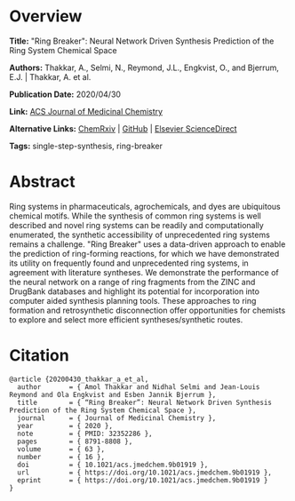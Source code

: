 # Overview
**Title:**
"Ring Breaker": Neural Network Driven Synthesis Prediction of the Ring System Chemical Space

**Authors:**
Thakkar, A., Selmi, N., Reymond, J.L., Engkvist, O., and Bjerrum, E.J. |
Thakkar, A. et al.

**Publication Date:**
2020/04/30

**Link:**
[ACS Journal of Medicinal Chemistry](https://pubs.acs.org/doi/10.1021/acs.jmedchem.9b01919)

**Alternative Links:**
[ChemRxiv](https://chemrxiv.org/engage/chemrxiv/article-details/60c74a97702a9b4a6d18b2a8) |
[GitHub](https://github.com/reymond-group/RingBreaker) |
[Elsevier ScienceDirect](https://www.sciencedirect.com/org/science/article/pii/S1520480420001611)

**Tags:**
single-step-synthesis, ring-breaker


# Abstract
Ring systems in pharmaceuticals, agrochemicals, and dyes are ubiquitous chemical motifs.
While the synthesis of common ring systems is well described and novel ring systems can be readily and computationally enumerated, the synthetic accessibility of unprecedented ring systems remains a challenge.
"Ring Breaker" uses a data-driven approach to enable the prediction of ring-forming reactions, for which we have demonstrated its utility on frequently found and unprecedented ring systems, in agreement with literature syntheses.
We demonstrate the performance of the neural network on a range of ring fragments from the ZINC and DrugBank databases and highlight its potential for incorporation into computer aided synthesis planning tools.
These approaches to ring formation and retrosynthetic disconnection offer opportunities for chemists to explore and select more efficient syntheses/synthetic routes.


# Citation
```
@article {20200430_thakkar_a_et_al,
  author       = { Amol Thakkar and Nidhal Selmi and Jean-Louis Reymond and Ola Engkvist and Esben Jannik Bjerrum },
  title        = { “Ring Breaker”: Neural Network Driven Synthesis Prediction of the Ring System Chemical Space },
  journal      = { Journal of Medicinal Chemistry },
  year         = { 2020 },
  note         = { PMID: 32352286 },
  pages        = { 8791-8808 },
  volume       = { 63 },
  number       = { 16 },
  doi          = { 10.1021/acs.jmedchem.9b01919 },
  url          = { https://doi.org/10.1021/acs.jmedchem.9b01919 },
  eprint       = { https://doi.org/10.1021/acs.jmedchem.9b01919 }
}
```
